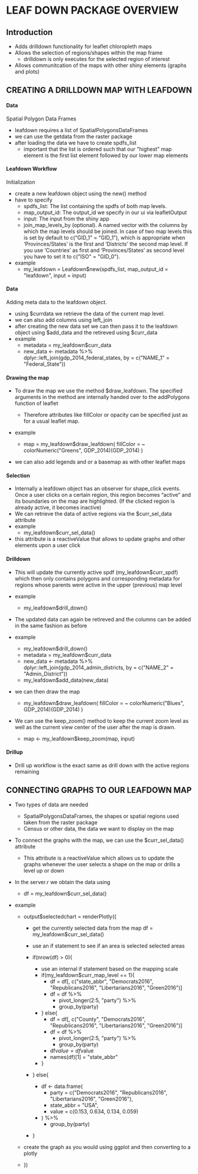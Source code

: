 # LEAF DOWN PACKAGE OVERVIEW

## Introduction
- Adds drilldown functionality for leaflet chloropleth maps
- Allows the selection of regions/shapes within the map frame
    - drilldown is only executes for the selected region of interest
- Allows communitcation of the maps with other shiny elements (graphs and plots)

## CREATING A DRILLDOWN MAP WITH LEAFDOWN

#### Data
Spatial Polygon Data Frames
- leafdown requires a list of SpatialPolygonsDataFrames
- we can use the getdata from the raster package
- after loading the data we have to create spdfs_list
    - important that the list is ordered such that our "highest" map element
    is the first list element followed by our lower map elements

#### Leafdown Workflow
Initialization
- create a new leafdown object using the new() method
- have to specify
    - spdfs_list: The list containing the spdfs of both map levels.
    - map_output_id: The output_id we specify in our ui via leafletOutput
    - input: The input from the shiny app
    - join_map_levels_by (optional). A named vector with the columns by which the map levels should be joined. In case of two map levels this is set by default to c(“GID_1” = “GID_1”), which is appropriate when ‘Provinces/States’ is the first and ‘Districts’ the second map level. If you use ‘Countries’ as first and ‘Provinces/States’ as second level you have to set it to c("ISO" = "GID_0").
- example
    - my_leafdown = Leafdown$new(spdfs_list, map_output_id = "leafdown", input = input)

#### Data
Adding meta data to the leafdown object.
- using $currdata we retrieve the data of the current map level.
- we can also add columns using left_join
- after creating the new data set we can then pass it to the leafdown object using
$add_data and the retireved using $curr_data
- example
    - metadata = my_leafdown$curr_data
    - new_data <- metadata %>% dplyr::left_join(gdp_2014_federal_states, by = c("NAME_1" = "Federal_State"))

#### Drawing the map
- To draw the map we use the method $draw_leafdown. The specified arguments in the method are internally handed over to the addPolygons function of leaflet
    - Therefore attributes like fillColor or opacity can be specified just as for a usual leaflet map.
- example
    - map = my_leafdown$draw_leafdown(
        fillColor = ~ colorNumeric("Greens", GDP_2014)(GDP_2014)
    )

- we can also add legends and or a basemap as with other leaflet maps

#### Selection
- Internally a leafdown object has an observer for shape_click events. Once a user clicks on a certain region, this region becomes “active” and its boundaries on the map are highlighted. (If the clicked region is already active, it becomes inactive)
- We can retrieve the data of active regions via the $curr_sel_data attribute
- example
    - my_leafdown$curr_sel_data()
- this attribute is a reactiveValue that allows to update graphs and other elements upon a user click

#### Drilldown
- This will update the currently active spdf (my_leafdown$curr_spdf) which then only contains polygons and corresponding metadata for regions whose parents were active in the upper (previous) map level
- example
    - my_leafdown$drill_down()

- The updated data can again be retireved and the columns can be added in the same fashion as before

- example
    - my_leafdown$drill_down()
    - metadata = my_leafdown$curr_data
    - new_data <- metadata %>% 
    dplyr::left_join(gdp_2014_admin_districts, by = c("NAME_2" = "Admin_District"))
    - my_leafdown$add_data(new_data)

- we can then draw the map
    - my_leafdown$draw_leafdown(
        fillColor = ~ colorNumeric("Blues", GDP_2014)(GDP_2014)
    )
- We can use the keep_zoom() method to keep the current zoom level as well as the current view center of the user after the map is drawn.
    - map <- my_leafdown$keep_zoom(map, input)

#### Drillup
- Drill up workflow is the exact same as drill down with the active regions remaining


## CONNECTING GRAPHS TO OUR LEAFDOWN MAP

- Two types of data are needed
    - SpatialPolygonsDataFrames, the shapes or spatial regions used taken from the raster package
    - Census or other data, the data we want to display on the map

- To connect the graphs with the map, we can use the $curr_sel_data() attribute
    - This attribute is a reactiveValue which allows us to update the graphs whenever the user selects a shape on the map or drills a level up or down

- In the server.r we obtain the data using
    - df = my_leafdown$curr_sel_data()

- example
    - output$selectedchart = renderPlotly({
        - get the currently selected data from the map
        df = my_leafdown$curr_sel_data()

        - use an if statement to see if an area is selected selected areas
        - if(nrow(df) > 0){
            - use an internal if statement based on the mapping scale
            - if(my_leafdown$curr_map_level == 1){
                - df = df[, c("state_abbr", "Democrats2016", "Republicans2016", "Libertarians2016", "Green2016")]
                - df = df %>%
                    - pivot_longer(2:5, "party") %>%
                    - group_by(party)
            - } else{
                - df = df[, c("County", "Democrats2016", "Republicans2016", "Libertarians2016", "Green2016")]
                - df = df %>%
                    - pivot_longer(2:5, "party") %>%
                    - group_by(party)
                - df$value = df$value
                - names(df)[1] = "state_abbr"
            - }
        - } else{
            - df <- data.frame(
                - party = c("Democrats2016", "Republicans2016", "Libertarians2016", "Green2016"),
                - state_abbr = "USA",
                - value = c(0.153, 0.634, 0.134, 0.059)
            - ) %>%
                - group_by(party)
        - }

    - create the graph as you would using ggplot and then converting to a plotly 
    - })
